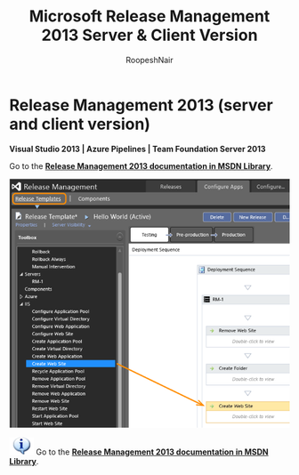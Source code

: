 ﻿---
title: Microsoft Release Management 2013 Server & Client Version
ms.custom: seodec18
description: Create managed continuous deployment pipelines in Azure Pipelines or TFS using Release Management 2013 (server and client version)
ms.assetid: 15B2F7A1-E9D3-4D4D-9991-A514959D71F2
ms.topic: overview
ms.author: ronai
author: RoopeshNair
ms.date: 07/16/2018
monikerRange: '>= tfs-2013'
---

# Release Management 2013 (server and client version)

**Visual Studio 2013 | Azure Pipelines | Team Foundation Server 2013**  

Go to the **[Release Management 2013 documentation in MSDN Library](/previous-versions/visualstudio/visual-studio-2013/dn217874(v=vs.120))**.

![Manage your release in RM 2013](media/overview-05.png)

![information](media/info1.png) 
Go to the **[Release Management 2013 documentation in MSDN Library](/previous-versions/visualstudio/visual-studio-2013/dn217874(v=vs.120))**.
